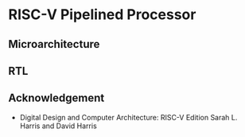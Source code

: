 # RISC-V Pipelined Processor

## Microarchitecture

## RTL

## Acknowledgement
- Digital Design and Computer Architecture: RISC-V Edition
Sarah L. Harris and David Harris
